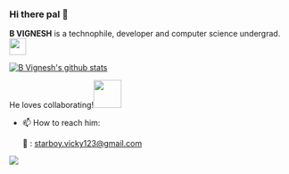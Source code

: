 ### Hi there pal 👋



**B VIGNESH** is a technophile, developer and computer science undergrad.<img src="https://media.giphy.com/media/WUlplcMpOCEmTGBtBW/giphy.gif" width="30"/>  

<!--
[![Top Langs](https://github-readme-stats.vercel.app/api/top-langs/?username=vignesh721&theme=dark&layout=compact)](https://github.com/vignesh721/github-readme-stats)
-->

[![B Vignesh's github stats](https://github-readme-stats.vercel.app/api?username=vignesh721&include_all_commits=true&count_private=true&show_icons=true&theme=monokai)](https://github.com/vignesh721/github-readme-stats)

He loves collaborating!<img src="https://media.giphy.com/media/LnQjpWaON8nhr21vNW/giphy.gif" width="50"/>
- 📫 How to reach him:
  
  :email: : [starboy.vicky123@gmail.com](mailto:starboy.vicky123@gmail.com)               





![](https://komarev.com/ghpvc/?username=vignesh721&color=brightgreen&style=flat-square)
<!--
Here are some ideas to get you started:
✨ _special_ ✨ repository because its `README.md` (this file) appears on your GitHub profile.
- 🔭 I’m currently working on ...
- 🌱 I’m currently learning ...
- 👯 I’m looking to collaborate on ...
- 🤔 I’m looking for help with ...
- 💬 Ask me about ...
- 📫 How to reach me: ...
- 😄 Pronouns: ...
- ⚡ Fun fact: ...
-->

